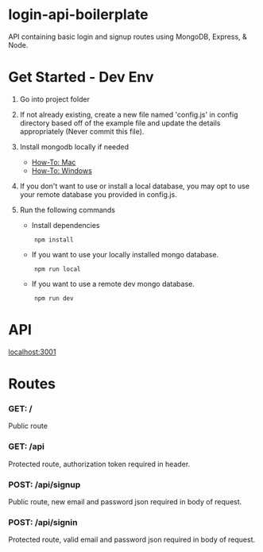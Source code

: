 # login-api-boilerplate
API containing basic login and signup routes using MongoDB, Express, &amp; Node.

# Get Started - Dev Env
1. Go into project folder

2. If not already existing, create a new file named 'config.js' in config directory based off of the example file and 
update the details appropriately (Never commit this file).

3. Install mongodb locally if needed
   * [How-To: Mac](https://treehouse.github.io/installation-guides/mac/mongo-mac.html)
   * [How-To: Windows](https://docs.mongodb.com/manual/tutorial/install-mongodb-on-windows/)

4. If you don't want to use or install a local database, 
you may opt to use your remote database you provided in config.js.

5. Run the following commands
   * Install dependencies
   ```
       npm install
   ```   
   * If you want to use your locally installed mongo database.
   ```
       npm run local
   ```
   * If you want to use a remote dev mongo database.
   ```
       npm run dev
   ```

# API 
[localhost:3001](localhost:3001)

# Routes
### GET: /
Public route
### GET: /api
Protected route, authorization token required in header.
### POST: /api/signup
Public route, new email and password json required in body of request. 
### POST: /api/signin
Protected route, valid email and password json required in body of request.   